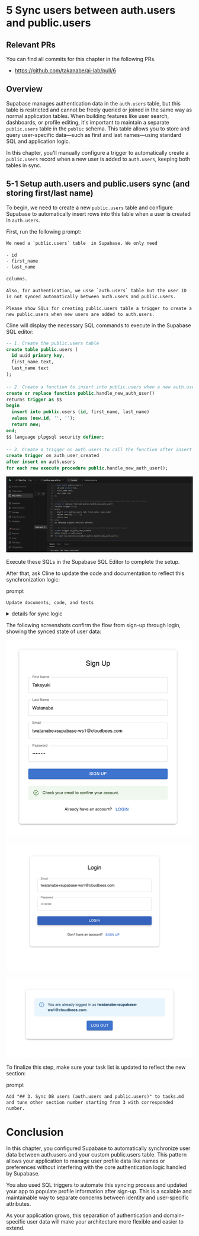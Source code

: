# 5 Sync users between auth.users and public.users

## Relevant PRs

You can find all commits for this chapter in the following PRs.

- https://github.com/takanabe/ai-lab/pull/6

## Overview

Supabase manages authentication data in the `auth.users` table, but this table is restricted and cannot be freely queried or joined in the same way as normal application tables. When building features like user search, dashboards, or profile editing, it's important to maintain a separate `public.users` table in the `public` schema. This table allows you to store and query user-specific data—such as first and last names—using standard SQL and application logic. 

In this chapter, you'll manually configure a trigger to automatically create a `public.users` record when a new user is added to `auth.users`, keeping both tables in sync.


## 5-1 Setup auth.users and public.users sync (and storing first/last name)

To begin, we need to create a new `public.users` table and configure Supabase to automatically insert rows into this table when a user is created in `auth.users`.

First, run the following prompt:

```
We need a `public.users` table  in Supabase. We only need 

- id
- first_name
- last_name

columns.

Also, for authentication, we usse `auth.users` table but the user ID is not synced automatically between auth.users and public.users. 

Please show SQLs for creating public.users table a trigger to create a new public.users when new users are added to auth.users.
```

Cline will display the necessary SQL commands to execute in the Supabase SQL editor:

```sql
-- 1. Create the public.users table
create table public.users (
  id uuid primary key,
  first_name text,
  last_name text
);

-- 2. Create a function to insert into public.users when a new auth.users row is created
create or replace function public.handle_new_auth_user()
returns trigger as $$
begin
  insert into public.users (id, first_name, last_name)
  values (new.id, '', '');
  return new;
end;
$$ language plpgsql security definer;

-- 3. Create a trigger on auth.users to call the function after insert
create trigger on_auth_user_created
after insert on auth.users
for each row execute procedure public.handle_new_auth_user();
```

![](images/5_1_Sync_users.png)

Execute these SQLs in the Supabase SQL Editor to complete the setup.

After that, ask Cline to update the code and documentation to reflect this synchronization logic:


prompt

```
Update documents, code, and tests
```

<details>
<summary>details for sync logic</summary>

To manage user profiles, we use two tables in Supabase:

- `auth.users`: Managed by Supabase Auth, stores authentication info.
- `public.users`: Stores user profile info (id, first_name, last_name).

### Step 1: Create and Sync public.users

```sql
-- 1. Create the public.users table
create table public.users (
  id uuid primary key,
  first_name text,
  last_name text
);

-- 2. Create a function to insert into public.users when a new auth.users row is created
create or replace function public.handle_new_auth_user()
returns trigger as $$
begin
  insert into public.users (id, first_name, last_name)
  values (new.id, '', '');
  return new;
end;
$$ language plpgsql security definer;

-- 3. Create a trigger on auth.users to call the function after insert
create trigger on_auth_user_created
after insert on auth.users
for each row execute procedure public.handle_new_auth_user();
```

### Step 2: Storing First and Last Name

After a user signs up, the app collects `first_name` and `last_name` in the SignUp form. Once the user is created in `auth.users`, the app updates the corresponding row in `public.users`:

```ts
// After successful signup and user is available
await supabase
  .from('users')
  .update({ first_name, last_name })
  .eq('id', user.id);
```

The code is responsible for this logic. This ensures that user profile information is kept in sync with authentication.
</details>

The following screenshots confirm the flow from sign-up through login, showing the synced state of user data:


![](images/5_2_Signup.png)

![](images/5_3_Login.png)

![](images/5_4_Login_success.png)

To finalize this step, make sure your task list is updated to reflect the new section:

prompt

```
Add "## 3. Sync DB users (auth.users and public.users)" to tasks.md and tune other section number starting from 3 with corresponded number.
```

# Conclusion

In this chapter, you configured Supabase to automatically synchronize user data between auth.users and your custom public.users table. This pattern allows your application to manage user profile data like names or preferences without interfering with the core authentication logic handled by Supabase.

You also used SQL triggers to automate this syncing process and updated your app to populate profile information after sign-up. This is a scalable and maintainable way to separate concerns between identity and user-specific attributes.

As your application grows, this separation of authentication and domain-specific user data will make your architecture more flexible and easier to extend.

